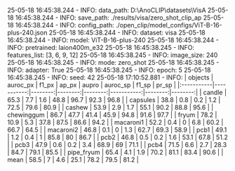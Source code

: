 25-05-18 16:45:38.244 - INFO: data_path: D:\AnoCLIP\datasets\VisA
25-05-18 16:45:38.244 - INFO: save_path: ./results/visa/zero_shot_clip_ap
25-05-18 16:45:38.244 - INFO: config_path: ./open_clip/model_configs/ViT-B-16-plus-240.json
25-05-18 16:45:38.244 - INFO: dataset: visa
25-05-18 16:45:38.244 - INFO: model: ViT-B-16-plus-240
25-05-18 16:45:38.244 - INFO: pretrained: laion400m_e32
25-05-18 16:45:38.245 - INFO: features_list: [3, 6, 9, 12]
25-05-18 16:45:38.245 - INFO: image_size: 240
25-05-18 16:45:38.245 - INFO: mode: zero_shot
25-05-18 16:45:38.245 - INFO: adapter: True
25-05-18 16:45:38.245 - INFO: epoch: 5
25-05-18 16:45:38.245 - INFO: seed: 42
25-05-18 17:10:52.881 - INFO: 
| objects    |   auroc_px |   f1_px |   ap_px |   aupro |   auroc_sp |   f1_sp |   pr_sp |
|:-----------|-----------:|--------:|--------:|--------:|-----------:|--------:|--------:|
| candle     |       65.3 |     7.7 |     1.6 |    48.8 |       96.7 |    92.3 |    96.8 |
| capsules   |       38.8 |     0.8 |     0.2 |     1.2 |       72.5 |    79.6 |    80.9 |
| cashew     |       53.9 |     2.9 |     1.7 |    55.1 |       90.2 |    88.8 |    95.6 |
| chewinggum |       86.7 |    47.7 |    41.4 |    45.9 |       94.8 |    91.6 |    97.7 |
| fryum      |       78.2 |    10.9 |     5.3 |    37.8 |       87.5 |    86.6 |    94.2 |
| macaroni1  |       52.2 |     0.4 |     0   |     6.8 |       60.2 |    66.7 |    64.5 |
| macaroni2  |       46.8 |     0.1 |     0   |     1.3 |       62.7 |    69.3 |    58.9 |
| pcb1       |       49.1 |     1.2 |     0.4 |     1   |       85.8 |    80   |    86.7 |
| pcb2       |       46.8 |     0.5 |     0.2 |     1.6 |       53.1 |    67.8 |    51.2 |
| pcb3       |       47.9 |     0.6 |     0.2 |     3.4 |       68.9 |    69   |    71.1 |
| pcb4       |       71.5 |     6.6 |     2.7 |    28.3 |       84.7 |    79.1 |    85.5 |
| pipe_fryum |       65.4 |     4.1 |     1.9 |    70.2 |       81.1 |    83.4 |    90.6 |
| mean       |       58.5 |     7   |     4.6 |    25.1 |       78.2 |    79.5 |    81.2 |
